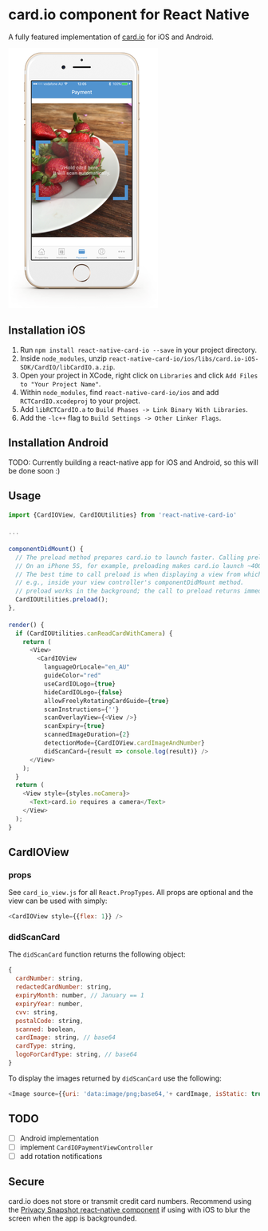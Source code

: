 # card.io component for React Native

A fully featured implementation of [card.io](https://www.card.io/) for iOS and Android.

![Screenshot of card.io in action](screenshot.png)

## Installation iOS

1. Run `npm install react-native-card-io --save` in your project directory.
1. Inside `node_modules`, unzip `react-native-card-io/ios/libs/card.io-iOS-SDK/CardIO/libCardIO.a.zip`.
1. Open your project in XCode, right click on `Libraries` and click `Add Files to "Your Project Name"`.
1. Within `node_modules`, find `react-native-card-io/ios` and add `RCTCardIO.xcodeproj` to your project.
1. Add `libRCTCardIO.a` to `Build Phases -> Link Binary With Libraries`.
1. Add the `-lc++` flag to `Build Settings -> Other Linker Flags`.

## Installation Android

TODO: Currently building a react-native app for iOS and Android, so this will be done soon :)

## Usage

``` javascript
import {CardIOView, CardIOUtilities} from 'react-native-card-io'

...

componentDidMount() {
  // The preload method prepares card.io to launch faster. Calling preload is optional but suggested.
  // On an iPhone 5S, for example, preloading makes card.io launch ~400ms faster.
  // The best time to call preload is when displaying a view from which card.io might be launched;
  // e.g., inside your view controller's componentDidMount method.
  // preload works in the background; the call to preload returns immediately.
  CardIOUtilities.preload();
},

render() {
  if (CardIOUtilities.canReadCardWithCamera) {
    return (
      <View>
        <CardIOView
          languageOrLocale="en_AU"
          guideColor="red"
          useCardIOLogo={true}
          hideCardIOLogo={false}
          allowFreelyRotatingCardGuide={true}
          scanInstructions={''}
          scanOverlayView={<View />}
          scanExpiry={true}
          scannedImageDuration={2}
          detectionMode={CardIOView.cardImageAndNumber}
          didScanCard={result => console.log(result)} />      
      </View>
    );
  }
  return (
    <View style={styles.noCamera}>
      <Text>card.io requires a camera</Text>
    </View>
  );
}

```

## CardIOView

### props

See `card_io_view.js` for all `React.PropTypes`.
All props are optional and the view can be used with simply:

``` javascript
<CardIOView style={{flex: 1}} />
```

### didScanCard

The `didScanCard` function returns the following object:

``` Javascript
{
  cardNumber: string,
  redactedCardNumber: string,
  expiryMonth: number, // January == 1
  expiryYear: number,
  cvv: string,
  postalCode: string,
  scanned: boolean,
  cardImage: string, // base64
  cardType: string,
  logoForCardType: string, // base64
}
```

To display the images returned by `didScanCard` use the following:

``` javascript
<Image source={{uri: 'data:image/png;base64,'+ cardImage, isStatic: true}} />
```

## TODO

- [ ] Android implementation
- [ ] implement `CardIOPaymentViewController`
- [ ] add rotation notifications

## Secure

card.io does not store or transmit credit card numbers.
Recommend using the [Privacy Snapshot react-native component](https://github.com/kayla-tech/react-native-privacy-snapshot) if using with iOS to blur the screen when the app is backgrounded.
